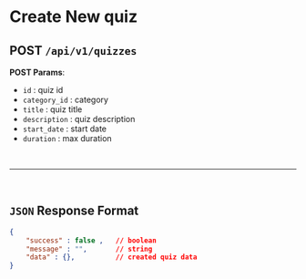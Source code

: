 # **Create New quiz**

## POST ``/api/v1/quizzes``

**POST Params**:
- ``id`` : quiz id
- ``category_id`` :  category
- ``title`` : quiz title
- ``description`` :  quiz description
- ``start_date`` :  start date
- ``duration`` :  max duration

<br><hr><br>

## ``JSON`` Response Format

``` json
{
    "success" : false ,   // boolean
    "message" : "",       // string
    "data" : {},          // created quiz data
}
```